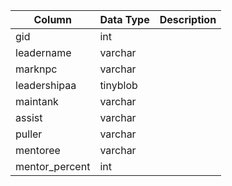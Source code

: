 | Column         | Data Type | Description |
| -------------- | --------- | ----------- |
| gid            | int       |             |
| leadername     | varchar   |             |
| marknpc        | varchar   |             |
| leadershipaa   | tinyblob  |             |
| maintank       | varchar   |             |
| assist         | varchar   |             |
| puller         | varchar   |             |
| mentoree       | varchar   |             |
| mentor_percent | int       |             |
